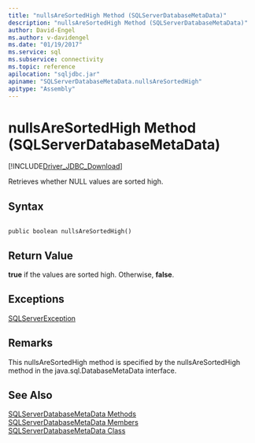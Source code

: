 ```yaml
---
title: "nullsAreSortedHigh Method (SQLServerDatabaseMetaData)"
description: "nullsAreSortedHigh Method (SQLServerDatabaseMetaData)"
author: David-Engel
ms.author: v-davidengel
ms.date: "01/19/2017"
ms.service: sql
ms.subservice: connectivity
ms.topic: reference
apilocation: "sqljdbc.jar"
apiname: "SQLServerDatabaseMetaData.nullsAreSortedHigh"
apitype: "Assembly"
---
```

# nullsAreSortedHigh Method (SQLServerDatabaseMetaData)
[!INCLUDE[Driver_JDBC_Download](../../../includes/driver_jdbc_download.md)]

  Retrieves whether NULL values are sorted high.  
  
## Syntax  
  
```  
  
public boolean nullsAreSortedHigh()  
```  
  
## Return Value  
 **true** if the values are sorted high. Otherwise, **false**.  
  
## Exceptions  
 [SQLServerException](../../../connect/jdbc/reference/sqlserverexception-class.md)  
  
## Remarks  
 This nullsAreSortedHigh method is specified by the nullsAreSortedHigh method in the java.sql.DatabaseMetaData interface.  
  
## See Also  
 [SQLServerDatabaseMetaData Methods](../../../connect/jdbc/reference/sqlserverdatabasemetadata-methods.md)   
 [SQLServerDatabaseMetaData Members](../../../connect/jdbc/reference/sqlserverdatabasemetadata-members.md)   
 [SQLServerDatabaseMetaData Class](../../../connect/jdbc/reference/sqlserverdatabasemetadata-class.md)  
  
  
